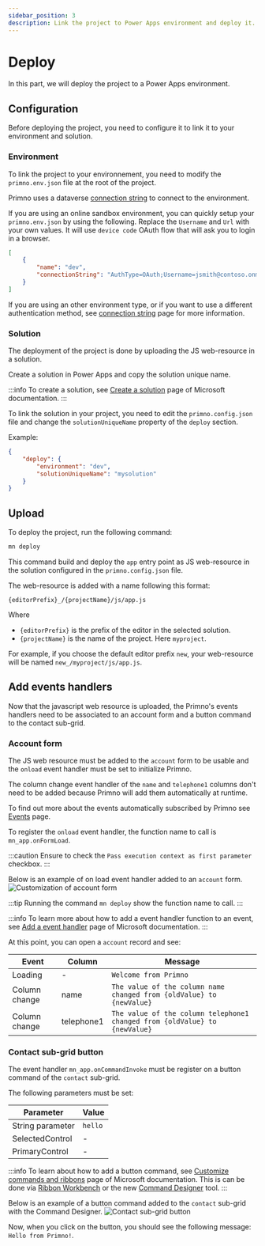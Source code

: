 ```yaml
---
sidebar_position: 3
description: Link the project to Power Apps environment and deploy it.
---
```


# Deploy

In this part, we will deploy the project to a Power Apps environment.

## Configuration

Before deploying the project, you need to configure it to link it to your environment and solution.

### Environment

To link the project to your environnement, you need to modify the `primno.env.json` file at the root of the project.

Primno uses a dataverse [connection string](https://learn.microsoft.com/en-us/power-apps/developer/data-platform/xrm-tooling/use-connection-strings-xrm-tooling-connect) to connect to the environment.

If you are using an online sandbox environment, you can quickly setup your `primno.env.json` by using the following. Replace the `Username` and `Url` with your own values. It will use `device code` OAuth flow that will ask you to login in a browser.

```json title="primno.env.json"
[
    {
        "name": "dev",
        "connectionString": "AuthType=OAuth;Username=jsmith@contoso.onmicrosoft.com;Url=https://contosotest.crm.dynamics.com;TokenCacheStorePath=./cache/token.json"
    }
]
```

If you are using an other environment type, or if you want to use a different authentication method, see [connection string](/docs/guides/configuration/environment#connection-string) page for more information.

### Solution

The deployment of the project is done by uploading the JS web-resource in a solution.

Create a solution in Power Apps and copy the solution unique name.

:::info
To create a solution, see [Create a solution](https://learn.microsoft.com/en-us/power-apps/maker/data-platform/create-solution) page of Microsoft documentation.
:::

To link the solution in your project, you need to edit the `primno.config.json` file and change the `solutionUniqueName` property of the `deploy` section.

Example:

```json title="primno.config.json"
{
    "deploy": {
        "environment": "dev",
        "solutionUniqueName": "mysolution"
    }
}
```

## Upload

To deploy the project, run the following command:

```bash
mn deploy
```

This command build and deploy the `app` entry point as JS web-resource in the solution configured in the `primno.config.json` file.

The web-resource is added with a name following this format:

```text
{editorPrefix}_/{projectName}/js/app.js
```

Where 
- `{editorPrefix}` is the prefix of the editor in the selected solution.
- `{projectName}` is the name of the project. Here `myproject`.

For example, if you choose the default editor prefix `new`, your web-resource will be named `new_/myproject/js/app.js`.

## Add events handlers

Now that the javascript web resource is uploaded, the Primno's events handlers need to be associated to an account form and a button command to the contact sub-grid.

### Account form

The JS web resource must be added to the `account` form to be usable and the `onload` event handler must be set to initialize Primno.

The column change event handler of the `name` and `telephone1` columns don't need to be added because Primno will add them automatically at runtime.

To find out more about the events automatically subscribed by Primno see [Events](/docs/guides/events) page.

To register the `onload` event handler, the function name to call is `mn_app.onFormLoad`.

:::caution
Ensure to check the `Pass execution context as first parameter` checkbox.
:::

Below is an example of on load event handler added to an `account` form.
![Customization of account form](/img/getting-started/account-onload-customization.png)

:::tip
Running the command `mn deploy` show the function name to call.
:::

:::info
To learn more about how to add a event handler function to an event, see [Add a event handler](https://learn.microsoft.com/en-us/power-apps/developer/model-driven-apps/clientapi/events-forms-grids?tabs=add-event-handlers-unified-interface) page of Microsoft documentation.
:::

At this point, you can open a `account` record and see:

| Event | Column | Message |
| --- | --- | --- |
| Loading | - | `Welcome from Primno` |
| Column change | name | `The value of the column name changed from {oldValue} to {newValue}` |
| Column change | telephone1 | `The value of the column telephone1 changed from {oldValue} to {newValue}` |

### Contact sub-grid button

The event handler `mn_app.onCommandInvoke` must be register on a button command of the `contact` sub-grid.

The following parameters must be set:

| Parameter | Value |
| --- | --- |
| String parameter | `hello` |
| SelectedControl | - |
| PrimaryControl | - |

:::info
To learn about how to add a button command, see [Customize commands and ribbons](https://learn.microsoft.com/en-us/power-apps/developer/model-driven-apps/customize-commands-ribbon) page of Microsoft documentation.
This is can be done via [Ribbon Workbench](https://www.xrmtoolbox.com/plugins/RibbonWorkbench2016/) or the new [Command Designer](https://learn.microsoft.com/en-us/power-apps/maker/model-driven-apps/use-command-designer) tool.
:::

Below is an example of a button command added to the `contact` sub-grid with the Command Designer.
![Contact sub-grid button](/img/getting-started/command-bar.png)

Now, when you click on the button, you should see the following message: `Hello from Primno!`.
